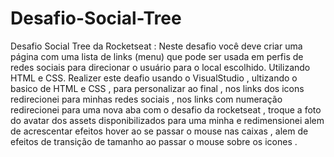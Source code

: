 # Desafio-Social-Tree
 Desafio Social Tree da Rocketseat : Neste desafio você deve criar uma página com uma lista de links (menu) que pode ser usada em perfis de redes sociais para direcionar o usuário para o local escolhido. Utilizando HTML e CSS. Realizer este deafio usando o VisualStudio , ultizando o basico de HTML e CSS , para personalizar ao final , nos links dos icons redirecionei para minhas redes sociais , nos links com numeração redirecionei para uma nova aba com o desafio da rocketseat , troque a foto do avatar dos assets disponibilizados para uma minha e redimensionei alem de acrescentar efeitos hover ao se passar o mouse nas caixas , alem de efeitos de transição de tamanho ao passar o mouse sobre os icones .
